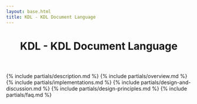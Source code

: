 ```yaml
---
layout: base.html
title: KDL - KDL Document Language
---
```


<header class="py-10 bg-gray-300">
  <h1 class="text-4xl text-center">KDL - KDL Document Language</h1>
</header>

{% include partials/description.md %}
{% include partials/overview.md %}
{% include partials/implementations.md %}
{% include partials/design-and-discussion.md %}
{% include partials/design-principles.md %}
{% include partials/faq.md %}
